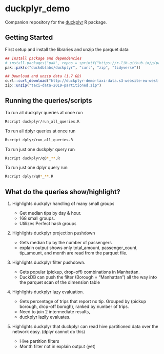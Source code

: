 # duckplyr_demo

Companion repository for the [duckplyr](https://github.com/duckdblabs/duckplyr) R package.

## Getting Started

First setup and install the libraries and unzip the parquet data

```r
## Install package and dependencies
# install.packages("pak", repos = sprintf("https://r-lib.github.io/p/pak/stable/%s/%s/%s", .Platform$pkgType, R.Version()$os, R.Version()$arch))
pak::pak(c("duckdblabs/duckplyr", "curl", "zip", "tidyverse"))

## Download and unzip data (1.7 GB)
curl::curl_download("http://duckplyr-demo-taxi-data.s3-website-eu-west-1.amazonaws.com/taxi-data-2019-partitioned.zip", "taxi-data-2019-partitioned.zip", quiet = FALSE)
zip::unzip("taxi-data-2019-partitioned.zip")
```

## Running the queries/scripts

To run all duckplyr queries at once run 

```sh
Rscript duckplyr/run_all_queries.R
```

To run all dplyr queries at once run 

```sh
Rscript dplyr/run_all_queries.R
```

To run just one duckplyr query run

```sh
Rscript duckplyr/q0*_**.R
```

To run just one dplyr query run

```sh
Rscript dplyr/q0*_**.R
```

## What do the queries show/highlight?

1. Highlights duckplyr handling of many small groups

    - Get median tips by day & hour. 
    - 168 small groups.
    - Utilizes Perfect hash groups
    
2. Highlights duckplyr projection pushdown

    - Gets median tip by the number of passengers
    - explain output shows only total_amount, passenger_count, tip_amount, and month are read from the parquet file.

3. Highlights duckplyr filter pushdown. 

    - Gets popular (pickup, drop-off) combinations in Manhattan. 
    - DuckDB can push the filter (Borough = “Manhattan”) all the way into the parquet scan of the dimension table

4. Highlights duckplyr lazy evaluation.

    - Gets percentage of trips that report no tip. Grouped by (pickup borough, drop-off borogh), ranked by number of trips.
    - Need to join 2 intermediate results,
    - duckplyr lazily evaluates. 
    
5. Highlights duckplyr that duckplyr can read hive partitioned data over the network easy. (dplyr cannot do this)

    - Hive partition filters
    - Month filter not in explain output (yet)
